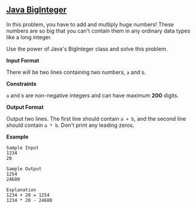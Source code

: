 ## [Java BigInteger](https://www.hackerrank.com/challenges/java-bigintege)

In this problem, you have to add and multiply huge numbers! These numbers are so big that you can't contain them in any ordinary data types like a long integer.

Use the power of Java's BigInteger class and solve this problem.

**Input Format**

There will be two lines containing two numbers, `a` and `b`.

**Constraints**

`a` and `b` are non-negative integers and can have maximum **200** digits.

**Output Format**

Output two lines. The first line should contain `a + b`, and the second line should contain `a * b`. 
Don't print any leading zeros.

**Example**
````
Sample Input
1234
20

Sample Output
1254
24680

Explanation
1234 + 20 = 1254
1234 * 20 - 24680
````